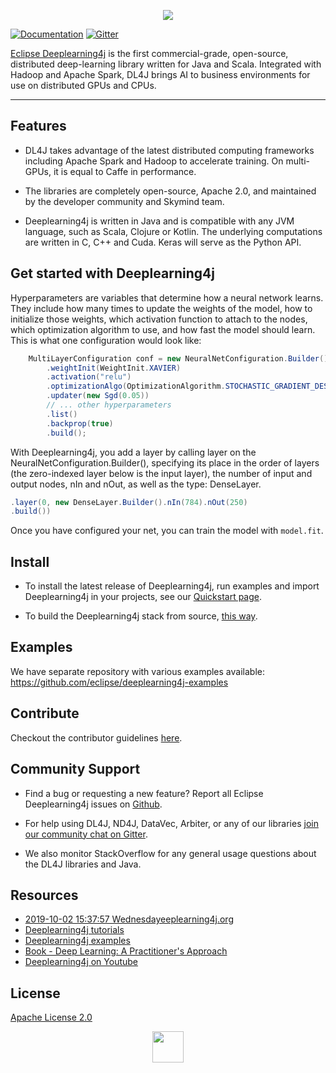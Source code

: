 

<p align="center">
  <img src="https://www.zeljkoobrenovic.com/tools/tech/images/eclipse_deeplearning4j.png">
</p>

 [![Documentation](https://img.shields.io/badge/api-reference-blue.svg)](https://deeplearning4j.org/docs/latest/)
[![Gitter](https://img.shields.io/gitter/room/deeplearning4j/deeplearning4j.svg)](https://gitter.im/deeplearning4j/deeplearning4j)

[Eclipse Deeplearning4j](https://www.deeplearning4j.org/)  is the first commercial-grade, open-source, distributed deep-learning library written for Java and Scala. Integrated with Hadoop and Apache Spark, DL4J brings AI to business environments for use on distributed GPUs and CPUs.


---

## Features

* DL4J takes advantage of the latest distributed computing frameworks including Apache Spark and Hadoop to accelerate training. On multi-GPUs, it is equal to Caffe in performance.

* The libraries are completely open-source, Apache 2.0, and maintained by the developer community and Skymind team.

* Deeplearning4j is written in Java and is compatible with any JVM language, such as Scala, Clojure or Kotlin. The underlying computations are written in C, C++ and Cuda. Keras will serve as the Python API.


## Get started with Deeplearning4j


Hyperparameters are variables that determine how a neural network learns. They include how many times to update the weights of the model, how to initialize those weights, which activation function to attach to the nodes, which optimization algorithm to use, and how fast the model should learn. This is what one configuration would look like:

```java
    MultiLayerConfiguration conf = new NeuralNetConfiguration.Builder()
        .weightInit(WeightInit.XAVIER)
        .activation("relu")
        .optimizationAlgo(OptimizationAlgorithm.STOCHASTIC_GRADIENT_DESCENT)
        .updater(new Sgd(0.05))
        // ... other hyperparameters
        .list()
        .backprop(true)
        .build();
```
With Deeplearning4j, you add a layer by calling layer on the NeuralNetConfiguration.Builder(), specifying its place in the order of layers (the zero-indexed layer below is the input layer), the number of input and output nodes, nIn and nOut, as well as the type: DenseLayer.

```java
.layer(0, new DenseLayer.Builder().nIn(784).nOut(250)
.build())
```

Once you have configured your net, you can train the model with `model.fit`.


## Install

* To install the latest release of Deeplearning4j, run examples and import Deeplearning4j in your projects, see our [Quickstart page](https://deeplearning4j.org/docs/latest/deeplearning4j-quickstart#Java).

* To build the Deeplearning4j stack from source, [this way](https://deeplearning4j.org/docs/latest/deeplearning4j-build-from-source).


## Examples

We have separate repository with various examples available: https://github.com/eclipse/deeplearning4j-examples

## Contribute

Checkout the contributor guidelines [here](https://github.com/eclipse/deeplearning4j/blob/master/CONTRIBUTING.md).


## Community Support

* Find a bug or requesting a new feature? Report all Eclipse Deeplearning4j issues on [Github](https://github.com/eclipse/deeplearning4j/issues).

* For help using DL4J, ND4J, DataVec, Arbiter, or any of our libraries [join our community chat on Gitter](https://gitter.im/deeplearning4j/deeplearning4j).

* We also monitor StackOverflow for any general usage questions about the DL4J libraries and Java.


## Resources

*   [2019-10-02 15:37:57 Wednesdayeeplearning4j.org](https://www.deeplearning4j.org)
*   [Deeplearning4j tutorials](https://deeplearning4j.org/tutorials/setup)
*   [Deeplearning4j examples](https://github.com/eclipse/deeplearning4j-examples)
*   [Book - Deep Learning: A Practitioner's Approach](https://www.amazon.com/Deep-Learning-Practitioners-Adam-Gibson/dp/1491914254)
*   [Deeplearning4j on Youtube](https://www.youtube.com/channel/UCa-HKBJwkfzs4AgZtdUuBXQ/videos)


## License

[Apache License 2.0](LICENSE)

<p align="center">
  <img src="https://avatars0.githubusercontent.com/u/8603402?s=280&v=4" width="50">
</p>
